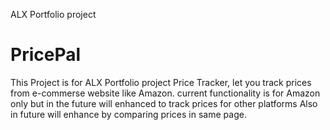 ALX Portfolio project

# PricePal

This Project is for ALX Portfolio project
Price Tracker, let you track prices from e-commerse website like Amazon.
current functionality is for Amazon only but in the future will enhanced to track prices for other platforms
Also in future will enhance by comparing prices in same page.
